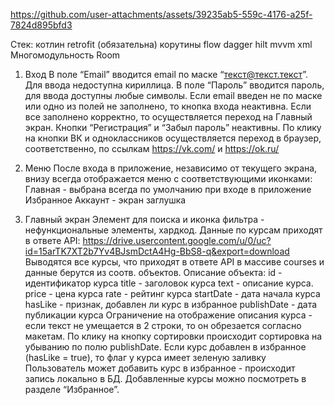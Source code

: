 

https://github.com/user-attachments/assets/39235ab5-559c-4176-a25f-7824d895bfd3



Cтек:
котлин
retrofit (обязательна)
корутины
flow
dagger hilt
mvvm
xml
Многомодульность
Room 

1) Вход
В поле “Email” вводится email по маске “текст@текст.текст”. Для ввода недоступна
кириллица.
В поле “Пароль” вводится пароль, для ввода доступны любые символы.
Если email введен не по маске или одно из полей не заполнено, то кнопка входа
неактивна. Если все заполнено корректно, то осуществляется переход на Главный экран.
Кнопки “Регистрация” и “Забыл пароль” неактивны.
По клику на кнопки ВК и одноклассников осуществляется переход в браузер,
соответственно, по ссылкам https://vk.com/ и https://ok.ru/

2) Меню
После входа в приложение, независимо от текущего экрана, внизу всегда
отображается меню с соответствующими иконками:
Главная - выбрана всегда по умолчанию при входе в приложение
Избранное
Аккаунт - экран заглушка

3) Главный экран
Элемент для поиска и иконка фильтра - нефункциональные элементы, хардкод.
Данные по курсам приходят в ответе API:
https://drive.usercontent.google.com/u/0/uc?id=15arTK7XT2b7Yv4BJsmDctA4Hg-BbS8-q&export=download
Выводятся все курсы, что приходят в ответе API в массиве courses и данные берутся из соотв. объектов. Описание объекта:
id - идентификатор курса
title - заголовок курса
text - описание курса.
price - цена курса
rate - рейтинг курса
startDate - дата начала курса
hasLike - признак, добавлен ли курс в избранное
publishDate - дата публикации курса
Ограничение на отображение описания курса - если текст не умещается в 2 строки, то он обрезается согласно макетам.
По клику на кнопку сортировки происходит сортировка на убыванию по полю
publishDate.
Если курс добавлен в избранное (hasLike = true), то флаг у курса имеет зеленую
заливку
Пользователь может добавить курс в избранное - происходит запись локально в БД.
Добавленные курсы можно посмотреть в разделе “Избранное”.
